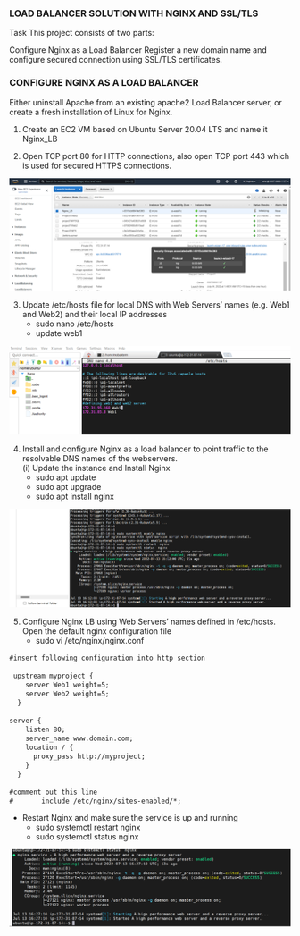 ### LOAD BALANCER SOLUTION WITH NGINX AND SSL/TLS

Task
This project consists of two parts:  

Configure Nginx as a Load Balancer
Register a new domain name and configure secured connection using SSL/TLS certificates.

### CONFIGURE NGINX AS A LOAD BALANCER  

Either uninstall Apache from an existing apache2 Load Balancer server, or create a fresh installation of Linux for Nginx.

1. Create an EC2 VM based on Ubuntu Server 20.04 LTS and name it Nginx_LB 

2. Open TCP port 80 for HTTP connections, also open TCP port 443 which is used for secured HTTPS connections. 

![](image/project10_Nginx_LB_SpinUP.png)  

3. Update /etc/hosts file for local DNS with Web Servers’ names (e.g. Web1 and Web2) and their local IP addresses
    - sudo nano /etc/hosts
    - update web1 

![](image/project10_Nginx_LB_etc_host.png)  

4. Install and configure Nginx as a load balancer to point traffic to the resolvable DNS names of the webservers.  
(i) Update the instance and Install Nginx  
    - sudo apt update
    - sudo apt upgrade
    - sudo apt install nginx  

![](image/project10_Nginx_LB_UP_host.png)  

5.  Configure Nginx LB using Web Servers’ names defined in /etc/hosts. Open the default nginx configuration file
    - sudo vi /etc/nginx/nginx.conf

```
#insert following configuration into http section

 upstream myproject {
    server Web1 weight=5;
    server Web2 weight=5;
  }

server {
    listen 80;
    server_name www.domain.com;
    location / {
      proxy_pass http://myproject;
    }
  }

#comment out this line
#       include /etc/nginx/sites-enabled/*;
```  

- Restart Nginx and make sure the service is up and running
    - sudo systemctl restart nginx
    - sudo systemctl status nginx

![](image/project10_Nginx_LB_UP_verify.png)  
